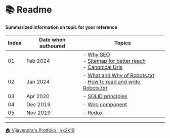 # &#128218; Readme

**Summarized information on topic for your reference**

|Index|Date when authoured|Topics|
| - | - | - |
| 01 | Feb 2024 | - [Why SEO](./seo/readme.md) <br /> - [Sitemap for better reach](./sitemaps/readme.md) <br /> - [Canonical Urls](./canonical-urls/canonical-urls.md) |
| 02 | Jan 2024 | - [What and Why of Robots.txt](./robots/readme.md) <br /> - [How to read and write Robots.txt](./robots/robots.md) |
| 03 | Apr 2020 | - [SOLID principles](./solid/readme.md) |
| 04 | Dec 2019 | - [Web component](./webcomponent/readme.md) |
| 05 | Nov 2019 | - [Redux](./redux/readme.md) |

***

[&#x1F3E0; Vijayendra's Protfolio &#124; vk2k19](/)
